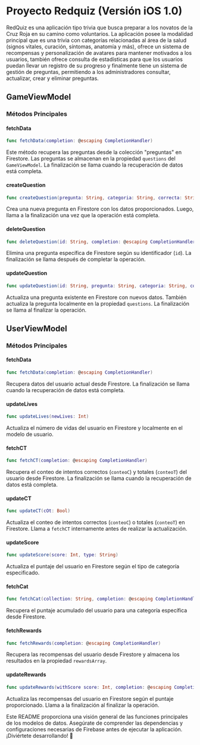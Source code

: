 # Proyecto Redquiz (Versión iOS 1.0)

RedQuiz es una aplicación tipo trivia que busca preparar a los novatos de la Cruz Roja en su camino como voluntarios. La aplicación posee la modalidad principal que es una trivia con categorías relacionadas al área de la salud (signos vitales, curación, síntomas, anatomía y más), ofrece un sistema de recompensas  y personalización de avatares para mantener motivados a los usuarios, también ofrece consulta de estadísticas para que los usuarios puedan llevar un registro de su progreso y finalmente tiene un sistema de gestión de preguntas, permitiendo a los administradores consultar, actualizar, crear y eliminar preguntas.

## GameViewModel

### Métodos Principales

#### fetchData
```swift
func fetchData(completion: @escaping CompletionHandler)
```
Este método recupera las preguntas desde la colección "preguntas" en Firestore. Las preguntas se almacenan en la propiedad `questions` del `GameViewModel`. La finalización se llama cuando la recuperación de datos está completa.

#### createQuestion
```swift
func createQuestion(pregunta: String, categoria: String, correcta: String, incorrecta1: String, incorrecta2: String, incorrecta3: String, puntos: Int, completion: @escaping CompletionHandler)
```
Crea una nueva pregunta en Firestore con los datos proporcionados. Luego, llama a la finalización una vez que la operación está completa.

#### deleteQuestion
```swift
func deleteQuestion(id: String, completion: @escaping CompletionHandler)
```
Elimina una pregunta específica de Firestore según su identificador (`id`). La finalización se llama después de completar la operación.

#### updateQuestion
```swift
func updateQuestion(id: String, pregunta: String, categoria: String, correcta: String, incorrecta1: String, incorrecta2: String, incorrecta3: String, puntos: Int, completion: @escaping CompletionHandler)
```
Actualiza una pregunta existente en Firestore con nuevos datos. También actualiza la pregunta localmente en la propiedad `questions`. La finalización se llama al finalizar la operación.

## UserViewModel

### Métodos Principales

#### fetchData
```swift
func fetchData(completion: @escaping CompletionHandler)
```
Recupera datos del usuario actual desde Firestore. La finalización se llama cuando la recuperación de datos está completa.

#### updateLives
```swift
func updateLives(newLives: Int)
```
Actualiza el número de vidas del usuario en Firestore y localmente en el modelo de usuario.

#### fetchCT
```swift
func fetchCT(completion: @escaping CompletionHandler)
```
Recupera el conteo de intentos correctos (`conteoC`) y totales (`conteoT`) del usuario desde Firestore. La finalización se llama cuando la recuperación de datos está completa.

#### updateCT
```swift
func updateCT(cOt: Bool)
```
Actualiza el conteo de intentos correctos (`conteoC`) o totales (`conteoT`) en Firestore. Llama a `fetchCT` internamente antes de realizar la actualización.

#### updateScore
```swift
func updateScore(score: Int, type: String)
```
Actualiza el puntaje del usuario en Firestore según el tipo de categoría especificado.

#### fetchCat
```swift
func fetchCat(collection: String, completion: @escaping CompletionHandler)
```
Recupera el puntaje acumulado del usuario para una categoría específica desde Firestore.

#### fetchRewards
```swift
func fetchRewards(completion: @escaping CompletionHandler)
```
Recupera las recompensas del usuario desde Firestore y almacena los resultados en la propiedad `rewardsArray`.

#### updateRewards
```swift
func updateRewards(withScore score: Int, completion: @escaping CompletionHandler)
```
Actualiza las recompensas del usuario en Firestore según el puntaje proporcionado. Llama a la finalización al finalizar la operación.

Este README proporciona una visión general de las funciones principales de los modelos de datos. Asegúrate de comprender las dependencias y configuraciones necesarias de Firebase antes de ejecutar la aplicación. ¡Diviértete desarrollando! 🚀
